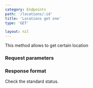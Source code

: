 ```yaml
---
category: Endpoints
path: '/locations/:id'
title: 'Locations get one'
type: 'GET'

layout: nil
---
```


This method allows to get certain location

### Request parameters

### Response format

Check the standard status.